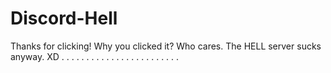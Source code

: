 # Discord-Hell
Thanks for clicking! Why you clicked it? Who cares. The HELL server sucks anyway. XD
.
.
.
.
.
.
.
.
.
.
.
.
.
.
.
.
.
.
.
.
.
.
.
.
